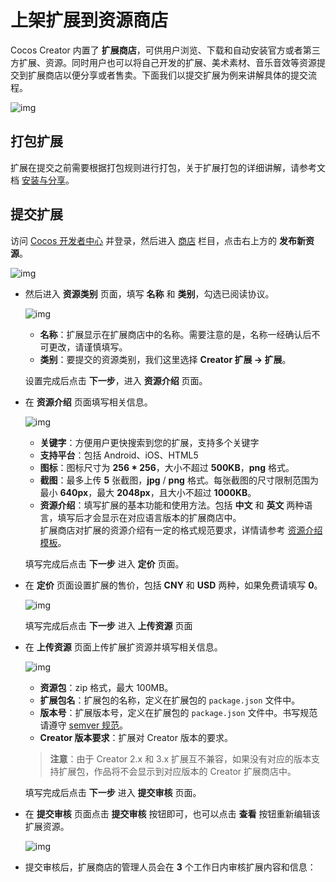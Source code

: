 # 上架扩展到资源商店

Cocos Creator 内置了 **扩展商店**，可供用户浏览、下载和自动安装官方或者第三方扩展、资源。同时用户也可以将自己开发的扩展、美术素材、音乐音效等资源提交到扩展商店以便分享或者售卖。下面我们以提交扩展为例来讲解具体的提交流程。

![img](../image/store.png)

## 打包扩展

扩展在提交之前需要根据打包规则进行打包，关于扩展打包的详细讲解，请参考文档 [安装与分享](../install.md)。

## 提交扩展

访问 [Cocos 开发者中心](https://auth.cocos.com/#/) 并登录，然后进入 [商店](https://store-my.cocos.com/#/seller/resources/) 栏目，点击右上方的 **发布新资源**。

![img](../image/create.png)

- 然后进入 **资源类别** 页面，填写 **名称** 和 **类别**，勾选已阅读协议。

  ![img](../image/category.png)

    - **名称**：扩展显示在扩展商店中的名称。需要注意的是，名称一经确认后不可更改，请谨慎填写。
    - **类别**：要提交的资源类别，我们这里选择 **Creator 扩展 -> 扩展**。

  设置完成后点击 **下一步**，进入 **资源介绍** 页面。

- 在 **资源介绍** 页面填写相关信息。

  ![img](../image/introduction.png)

    - **关键字**：方便用户更快搜索到您的扩展，支持多个关键字
    - **支持平台**：包括 Android、iOS、HTML5
    - **图标**：图标尺寸为 **256 \* 256**，大小不超过 **500KB**，**png** 格式。
    - **截图**：最多上传 **5** 张截图，**jpg** / **png** 格式。每张截图的尺寸限制范围为最小 **640px**，最大 **2048px**，且大小不超过 **1000KB**。
    - **资源介绍**：填写扩展的基本功能和使用方法。包括 **中文** 和 **英文** 两种语言，填写后才会显示在对应语言版本的扩展商店中。<br>扩展商店对扩展的资源介绍有一定的格式规范要求，详情请参考 [资源介绍模板](https://store.cocos.com/document/zh/cocos-store-template-extension.html)。

  填写完成后点击 **下一步** 进入 **定价** 页面。

- 在 **定价** 页面设置扩展的售价，包括 **CNY** 和 **USD** 两种，如果免费请填写 **0**。

  ![img](../image/pricing.png)

  填写完成后点击 **下一步** 进入 **上传资源** 页面

- 在 **上传资源** 页面上传扩展扩资源并填写相关信息。

  ![img](../image/upload-store.png)

    - **资源包**：zip 格式，最大 100MB。
    - **扩展包名**：扩展包的名称，定义在扩展包的 `package.json` 文件中。
    - **版本号**：扩展版本号，定义在扩展包的 `package.json` 文件中。书写规范请遵守 [semver 规范](http://semver.org/lang/zh-CN/)。
    - **Creator 版本要求**：扩展对 Creator 版本的要求。

    > **注意**：由于 Creator 2.x 和 3.x 扩展互不兼容，如果没有对应的版本支持扩展包，作品将不会显示到对应版本的 Creator 扩展商店中。

  填写完成后点击 **下一步** 进入 **提交审核** 页面。

- 在 **提交审核** 页面点击 **提交审核** 按钮即可，也可以点击 **查看** 按钮重新编辑该扩展资源。

  ![img](../image/submit-for-review.png)

- 提交审核后，扩展商店的管理人员会在 **3** 个工作日内审核扩展内容和信息：
